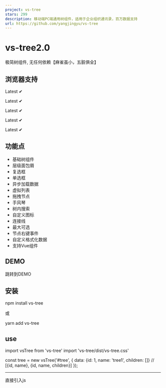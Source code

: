 ```yaml
---
project: vs-tree
stars: 299
description: 移动端PC端通用树组件，适用于企业组织通讯录，百万数据支持
url: https://github.com/yangjingyu/vs-tree
---
```


vs-tree2.0
==========

极简树组件, 无任何依赖【麻雀虽小，五脏俱全】

浏览器支持
-----

Latest ✔

Latest ✔

Latest ✔

Latest ✔

Latest ✔

功能点
---

-   基础树组件
-   层级面包屑
-   复选框
-   单选框
-   异步加载数据
-   虚拟列表
-   拖拽节点
-   手风琴
-   树内搜索
-   自定义图标
-   连接线
-   最大可选
-   节点右键事件
-   自定义格式化数据
-   支持Vue组件

DEMO
----

跳转到DEMO

安装
--

npm install vs-tree

或

yarn add vs-tree

use
---

<div id\="tree"\></div\>

import vsTree from 'vs-tree'
import 'vs-tree/dist/vs-tree.css'

const tree \= new vsTree('#tree', {
  data: {id: 1, name: 'tree1', children: \[\]} // \[{id, name}, {id, name, children}\]
});

* * *

直接引入js

<link rel\="stylesheet" href\="../dist/vs-tree.css"\>
<div id\="tree"\></div\>
<script src\="../dist/vs-tree.js"\></script\>

const tree \= new vsTree.default('#tree', {
  data: {id: 1, name: 'tree1', children: \[\]} // \[{id, name}, {id, name, children}\]
});

* * *

支持浏览器模块

<script type\="module"\>
import vsTree from '../dist/vs-tree.esm.browser.js'
const tree \= new vsTree('#tree', {
  data: {id: 1, name: 'tree1', children: \[\]} // \[{id, name}, {id, name, children}\]
});
</script\>

Vue2.x use
----------

// main.js
import { install } from 'vs-tree'
import 'vs-tree/dist/vs-tree.css'

Vue.use(install)

<template\>
  <div id\="app"\>
    <vs-tree :data\="data"\></vs-tree\>
  </div\>
</template\>

<script\>
var id \= 1000
function add(parentId, name) {
  const list \= \[\]
  for (var i \= 0; i < 10; i++) {
    list.push({ id: '100' + id++, name: name + i, parentId: parentId })
  }
  return list
}
const data \= {
  id: '1', name: 'zhangsan', parentId: '-1', children: \[
    { id: '100', name: 'wangwu', parentId: '1', children: add('100', 'wangwu') },
    { id: '101', name: 'zhaoliu', parentId: '1', children: add('101', 'zhaoliu') },
    { id: '102', name: 'huahua', parentId: '1' },
    { id: '103', name: 'oo-1', parentId: '1' },
    { id: '104', name: 'oo-2', parentId: '1' },
    { id: '105', name: 'oo-3', parentId: '1' },
    { id: '106', name: 'oo-4', parentId: '1' },
    { id: '107', name: 'oo-5', parentId: '1' },
    { id: '108', name: 'oo-6', parentId: '1' },
    { id: '109', name: 'oo-7', parentId: '1' },
    { id: '110', name: 'oo-8', parentId: '1' },
    { id: '111', name: 'oo-9', parentId: '1' },
  \]
}
export default {
  name: 'App',
  data () {
    return {
      data: data
    }
  },

}
</script\>

### Options

Input

Desc

Type

Default

el

选择器, 或 HTMLElement

string 或 HTMLElement

data

展示数据

Object、 Array

async

延时渲染

Boolean

false

hideRoot

是否展示根节点

Boolean

false

showLine

是否展示连接线

Boolean

false

showIcon

是否显示图标

Boolean

false

onlyShowLeafIcon

是否仅显示叶子节点图标

Boolean

false

showCheckbox

是否显示复选框

Boolean

false

checkboxType

父子节点关联关系

Object

checkboxTypeOptions

checkInherit

新加入节点时自动继承父节点选中状态

Boolean

false

showRadio

是否显示单选框，会覆盖复选框

Boolean

false

radioType

分组范围

String

'all'

disabledInherit

新加入节点时自动继承父节点禁用状态

Boolean

false

highlightCurrent

是否高亮选中当前项

Boolean

false

accordion

手风琴模式

Boolean

false

animation

开启动画

Boolean

false

draggable

开启拖拽

Boolean

false

dropable

允许放置

Boolean

false

nocheckParent

禁止父节点选中

Boolean

false

sort

对选中列表排序

Boolean

false

checkOnClickNode

是否在点击节点的时候选中节点

Boolean

false

lazy

异步加载节点

Boolean

false

strictLeaf

严格依赖isLeaf，不提供时如无子节点则不渲染展开图标

Boolean

false

max

最大可选数量

Number

0

checkFilterLeaf

选中结果过滤掉叶子节点， 异步加载时需手需提供 isLeaf

Boolean

false

rootName

根节点名称，仅 data 为数组时有效，此时不会默认

String

null

expandClass

展开收起图标class

String

vs-expand-icon

theme

皮肤风格,仅支持 'element'

String

null

breadcrumb

面包屑功能，只展示一层节点

Object

null

disabledKeys

禁止操作

Array

null

checkedKeys

默认选中

Array

null

expandKeys

默认展开

Array

null

expandLevel

默认展开级数, 0 不展开 -1 全部展开

Number

1

indent

缩进

Number

10

virtual

虚拟列表配置信息

Object

virtualOptions

maxHeight

组件最大高度

String、Number

400px

minHeight

组件最大高度

String、Number

0px

### checkboxTypeOptions

options

Desc

默认

Y

勾选后情况

'ps'

N

取消勾选情况

'ps'

> p 表示操作影响父节点 s 表示操作影响子节点

### radioType

> all 表示全局范围内分组 level 表示每级节点内分组

### virtualOptions

options

Desc

默认

showCount

视图内展示多少条数据

20

itemHeight

每条的高度

26

### breadcrumb

options

Desc

默认

el

Selector, HtmlElement

内部创建根节点

icon

string, ELement, Function

null

link

string, ELement, Function

null

separator

string, ELement, Function

null

change

Event

dom, node\[\], current

### 方法

`Tree` 内部使用了 Node 类型的对象来包装用户传入的数据，用来保存目前节点的状态。 `Tree` 拥有如下方法：

Methods

说明

参数

getCheckedNodes

获取选中节点

\-

getNodeById

根据 ID 获取 Node 节点

id

setMaxValue

设置最大可选

number

scrollToIndex

滚动到索引位置

number

clearCheckedNodes

清除选中节点

\-

filter

过滤节点

keyword, onlySearchLeaf

> onlySearchLeaf 只过滤叶子节点

### Node 方法

`Node` 拥有如下方法：

Methods

说明

参数

setChecked

设置是否选中

true,false

setDisabled

设置禁止操作

true,false

remove

删除当前节点

\-

append

追加节点

data

### Events

事件名称

说明

回调参数

返回值

click

节点点击事件

event, node

void

beforeCheck

节点选择前触发

node

true,false

check

复选框被点击时触发

event, node

void

change

复选框改变时触发

\[ node \]

void

limitAlert

超过 max 配置时触发

\-

void

renderContent

自定义节点内容

h,node

h() 或 Dom

load

lazy=true 时有效

node, resolve

void

checkFilter

过滤掉的节点不计入统计

node

true, false

format

格式化数据

data

{name,children,isLeaf,icon}

contextmenu

鼠标右键事件

event, node

void

searchFilter

搜索过滤

keyword, node, data

node\[\]

searchRender

搜索渲染

node, cloneNode

Element

onDragstart

开始拖拽

e, node

void

onDragenter

进入放置目标

e, node, dragPos

void

onDrop

放置目标

e, node, dragPos

void

> searchRender 返回的 Element 不会影响原有dom

#### renderContent

h: 生成简单 dom 节点，当前仅支持以下配置

renderContent: function (h, node) {
  return h("div", {
    className: "tree-action",
    children: \[
      h("a", {
        text: 'append',
        click: function (e, node) {
          node.append({
            id: id++,
            name: 'append'
          })
        }
      }),
      h("a", {
        text: 'remove',
        click: function (e, node) {
          node.remove()
        }
      })
    \]
  })
}

或

renderContent: function(h, node) {
  const append \= document.createElement('a')
  append.innerText \= 'append'
  dom.appendChild(append)
  append.onclick \= () \=> {
    node.append({
      id: id++,
      name: 'append'
    })
  }
  return append
}

### load

resolve 异步加载完成后回调

lazy: true,
load: function (node, resolve) {
  setTimeout(() \=> {
    resolve(\[{
      id: id++,
      name: '新叶子节点' + id,
      isLeaf: true
    }\])
  }, 1000)
}

### format

目前仅支持，id, name、children、isLeaf、icon、extra

format: function(data) {
  return {
    name: data.title,
    children: data.child,
    isLeaf: !data.child,
    icon: 'custom-icon' || document.createElement
  }
}

Tips
----

1.  maxHeight 高度变大后 `showCount` 也要相应变大，不然滑动到底部后数据展示不全，会出现空白.
2.  minHeight 可以配置最小高度，当 minHeight 和 maxHeight 配置相同的高度时，可以固定高度
3.  如果发现vs-tree组件不显示数据渲染结果为空，则在vs-tree组件上加v-if="list.length > 0" 判断下等数据加载完毕后进行渲染
4.  itemHeight 是用于内部计算，dom元素真是高度需要用css指定
5.  lazy为true时需手动添加isLeaf标识

License
-------

MIT License.

QQ交流群(860150548)
----------------
